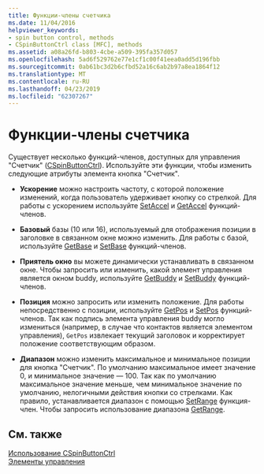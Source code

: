 ```yaml
---
title: Функции-члены счетчика
ms.date: 11/04/2016
helpviewer_keywords:
- spin button control, methods
- CSpinButtonCtrl class [MFC], methods
ms.assetid: a08a26fd-b803-4cbe-a509-395fa357d057
ms.openlocfilehash: 5ad6f529762e77e1cf1c00f41eea0add5d196fbb
ms.sourcegitcommit: 0ab61bc3d2b6cfbd52a16c6ab2b97a8ea1864f12
ms.translationtype: MT
ms.contentlocale: ru-RU
ms.lasthandoff: 04/23/2019
ms.locfileid: "62307267"
---
```

# <a name="spin-button-member-functions"></a>Функции-члены счетчика

Существует несколько функций-членов, доступных для управления "Счетчик" ([CSpinButtonCtrl](../mfc/reference/cspinbuttonctrl-class.md)). Используйте эти функции, чтобы изменить следующие атрибуты элемента кнопка "Счетчик".

- **Ускорение** можно настроить частоту, с которой положение изменений, когда пользователь удерживает кнопку со стрелкой. Для работы с ускорением используйте [SetAccel](../mfc/reference/cspinbuttonctrl-class.md#setaccel) и [GetAccel](../mfc/reference/cspinbuttonctrl-class.md#getaccel) функций-членов.

- **Базовый** базы (10 или 16), используемый для отображения позиции в заголовке в связанном окне можно изменить. Для работы с базой, используйте [GetBase](../mfc/reference/cspinbuttonctrl-class.md#getbase) и [SetBase](../mfc/reference/cspinbuttonctrl-class.md#setbase) функций-членов.

- **Приятель окно** вы можете динамически устанавливать в связанном окне. Чтобы запросить или изменить, какой элемент управления является окном buddy, используйте [GetBuddy](../mfc/reference/cspinbuttonctrl-class.md#getbuddy) и [SetBuddy](../mfc/reference/cspinbuttonctrl-class.md#setbuddy) функций-членов.

- **Позиция** можно запросить или изменить положение. Для работы непосредственно с позиции, используйте [GetPos](../mfc/reference/cspinbuttonctrl-class.md#getpos) и [SetPos](../mfc/reference/cspinbuttonctrl-class.md#setpos) функций-членов. Так как подпись элемента управления buddy могло измениться (например, в случае что контактов является элементом управления), `GetPos` извлекает текущий заголовок и корректирует положение соответствующим образом.

- **Диапазон** можно изменить максимальное и минимальное позиции для кнопка "Счетчик". По умолчанию максимальное имеет значение 0, и минимальное значение — 100. Так как по умолчанию максимальное значение меньше, чем минимальное значение по умолчанию, нелогичными действия кнопки со стрелками. Как правило, устанавливается диапазон с помощью [SetRange](../mfc/reference/cspinbuttonctrl-class.md#setrange) функция-член. Чтобы запросить использование диапазона [GetRange](../mfc/reference/cspinbuttonctrl-class.md#getrange).

## <a name="see-also"></a>См. также

[Использование CSpinButtonCtrl](../mfc/using-cspinbuttonctrl.md)<br/>
[Элементы управления](../mfc/controls-mfc.md)
